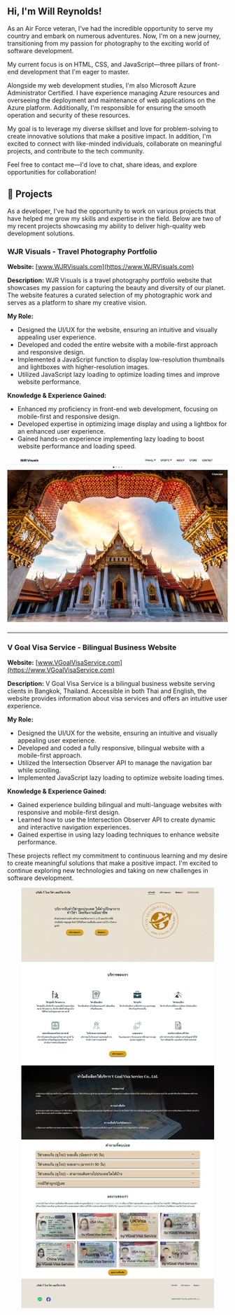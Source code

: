## Hi, I'm Will Reynolds!

As an Air Force veteran, I've had the incredible opportunity to serve my country and embark on numerous adventures. Now, I'm on a new journey, transitioning from my passion for photography to the exciting world of software development.

My current focus is on HTML, CSS, and JavaScript—three pillars of front-end development that I'm eager to master.

Alongside my web development studies, I'm also Microsoft Azure Administrator Certified. I have experience managing Azure resources and overseeing the deployment and maintenance of web applications on the Azure platform. Additionally, I'm responsible for ensuring the smooth operation and security of these resources.

My goal is to leverage my diverse skillset and love for problem-solving to create innovative solutions that make a positive impact. In addition, I'm excited to connect with like-minded individuals, collaborate on meaningful projects, and contribute to the tech community.

Feel free to contact me—I'd love to chat, share ideas, and explore opportunities for collaboration!

## 🚀 Projects

As a developer, I've had the opportunity to work on various projects that have helped me grow my skills and expertise in the field. Below are two of my recent projects showcasing my ability to deliver high-quality web development solutions.

### WJR Visuals - Travel Photography Portfolio

**Website:** [www.WJRVisuals.com](https://www.WJRVisuals.com)

**Description:** WJR Visuals is a travel photography portfolio website that showcases my passion for capturing the beauty and diversity of our planet. The website features a curated selection of my photographic work and serves as a platform to share my creative vision.

**My Role:**

- Designed the UI/UX for the website, ensuring an intuitive and visually appealing user experience.
- Developed and coded the entire website with a mobile-first approach and responsive design.
- Implemented a JavaScript function to display low-resolution thumbnails and lightboxes with higher-resolution images.
- Utilized JavaScript lazy loading to optimize loading times and improve website performance.

**Knowledge & Experience Gained:**

- Enhanced my proficiency in front-end web development, focusing on mobile-first and responsive design.
- Developed expertise in optimizing image display and using a lightbox for an enhanced user experience.
- Gained hands-on experience implementing lazy loading to boost website performance and loading speed.

<p align="center">
  <img src="images/image1.jpeg" alt="WJR Visuals Website" title="WJR Visuals Website">
</p>

---

### V Goal Visa Service - Bilingual Business Website

**Website:** [www.VGoalVisaService.com](https://www.VGoalVisaService.com)

**Description:** V Goal Visa Service is a bilingual business website serving clients in Bangkok, Thailand. Accessible in both Thai and English, the website provides information about visa services and offers an intuitive user experience.

**My Role:**

- Designed the UI/UX for the website, ensuring an intuitive and visually appealing user experience.
- Developed and coded a fully responsive, bilingual website with a mobile-first approach.
- Utilized the Intersection Observer API to manage the navigation bar while scrolling.
- Implemented JavaScript lazy loading to optimize website loading times.

**Knowledge & Experience Gained:**

- Gained experience building bilingual and multi-language websites with responsive and mobile-first design.
- Learned how to use the Intersection Observer API to create dynamic and interactive navigation experiences.
- Gained expertise in using lazy loading techniques to enhance website performance.

These projects reflect my commitment to continuous learning and my desire to create meaningful solutions that make a positive impact. I'm excited to continue exploring new technologies and taking on new challenges in software development.

<p align="center">
  <img src="images/image2.jpeg" alt="V Goal Visa Service Website" title="V Goal Visa Service Website">
</p>
